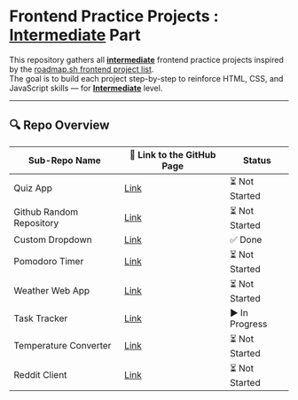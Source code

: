 # Frontend Practice Projects : **<u>Intermediate</u>** Part

This repository gathers all **<u>intermediate</u>** frontend practice projects inspired by the [roadmap.sh frontend project list](https://roadmap.sh/frontend/projects).  
The goal is to build each project step-by-step to reinforce HTML, CSS, and JavaScript skills — for **<u>Intermediate</u>** level.

---

## 🔍 Repo Overview
<!-- START REPO OVERVIEW -->
| Sub-Repo Name | 🔗 Link to the GitHub Page | Status |
|---|---|---|
| Quiz App | [Link](https://kizz4.github.io/practice/frontend_practice/intermediate_projects/quiz_app) | ⏳ Not Started |
| Github Random Repository | [Link](https://kizz4.github.io/practice/frontend_practice/intermediate_projects/github_random_repository) | ⏳ Not Started |
| Custom Dropdown | [Link](https://kizz4.github.io/practice/frontend_practice/intermediate_projects/custom_dropdown) | ✅ Done |
| Pomodoro Timer | [Link](https://kizz4.github.io/practice/frontend_practice/intermediate_projects/pomodoro_timer) | ⏳ Not Started |
| Weather Web App | [Link](https://kizz4.github.io/practice/frontend_practice/intermediate_projects/weather_web_app) | ⏳ Not Started |
| Task Tracker | [Link](https://kizz4.github.io/practice/frontend_practice/intermediate_projects/task_tracker) | ▶️ In Progress |
| Temperature Converter | [Link](https://kizz4.github.io/practice/frontend_practice/intermediate_projects/temperature_converter) | ⏳ Not Started |
| Reddit Client | [Link](https://kizz4.github.io/practice/frontend_practice/intermediate_projects/reddit_client) | ⏳ Not Started |

<!-- END REPO OVERVIEW -->